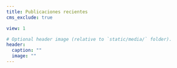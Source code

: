 ```yaml
---
title: Publicaciones recientes
cms_exclude: true

view: 1

# Optional header image (relative to `static/media/` folder).
header:
  caption: ""
  image: ""
---
```

